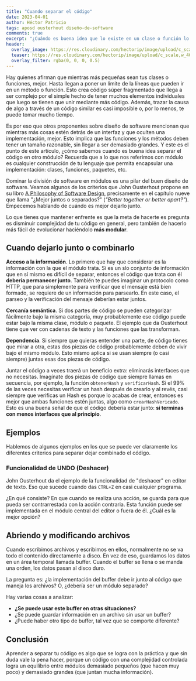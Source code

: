 ```yaml
---
title: "Cuando separar el código"
date: 2023-04-01
author: Héctor Patricio
tags: aposd ousterhout diseño-de-software
comments: true
excerpt: "¿Cuándo es buena idea que lo existe en un clase o función lo descompongas en varios elementos? En este artículo veremos algunos criterios para tomar esta decisión."
header:
  overlay_image: https://res.cloudinary.com/hectorip/image/upload/c_scale,w_1400/v1680411928/risto-kokkonen-HAIDBanzi8o-unsplash_okktgd.jpg
  teaser: https://res.cloudinary.com/hectorip/image/upload/c_scale,w_400/v1680411928/risto-kokkonen-HAIDBanzi8o-unsplash_okktgd.jpg
  overlay_filter: rgba(0, 0, 0, 0.5)
---
```


Hay quienes afirman que mientras más pequeñas sean tus clases o funciones, mejor. Hasta llegan a poner un límite de la líneas que pueden ir en un método o función. Esto crea código súper fragmentado que llega a ser complejo por el simple hecho de tener muchos elementos individuales que luego se tienen que unir mediante más código. Además, trazar la causa de algo a través de un código similar es casi imposible o, por lo menos, te puede tomar mucho tiempo.

Es por eso que otros proponentes sobre diseño de software mencionan que mientras más cosas estén detrás de un interfaz y que oculten una implementación, mejor. Esto implica que las funciones y los métodos deben tener un tamaño razonable, sin llegar a ser demasiado grandes. Y este es el punto de este artículo, ¿cómo sabemos cuando es buena idea separar el código en otro módulo? Recuerda que a lo que nos referimos con módulo es cualquier construcción de tu lenguaje que permita encapsular una implementación: clases, funciones, paquetes, etc.

Dominar la división de software en módulos es una pilar del buen diseño de software. Veamos algunos de los criterios que John Ousterhout propone en su libro [A Philosophy of Software Design](https://web.stanford.edu/~ouster/cgi-bin/book.php), precisamente en el capítulo nueve que llama "¿Mejor juntos o separados?" (_"Better together or better apart?"_). Empecemos hablando de cuándo es mejor dejarlo junto.

Lo que tienes que mantener enfrente es que la meta de hacerte es pregunta es disminuir complejidad de tu código en general, pero también de hacerlo más fácil de evolucionar haciéndolo **más modular**.

## Cuando dejarlo junto o combinarlo

**Acceso a la información**. Lo primero que hay que considerar es la información con la que el módulo trata. Si es un slo conjunto de información que en sí mismo es difícil de separar, entonces el código que trata con él **debería permanecer junto**. También te puedes imaginar un protocolo como HTTP, que para simplemente para verificar que el mensaje está bien formado, se requiere de un información para parsearlo. En este caso, el parseo y la verificación del mensaje deberían estar juntos.

**Cercanía semántica**. Si dos partes de código se pueden categorizar fácilmente bajo la misma categoría, muy probablemente ese código puede estar bajo la misma clase, módulo o paquete. El ejemplo que da Ousterhout tiene que ver con cadenas de texto y las funciones que las transforman.

**Dependencia**. Si siempre que quieras entender una parte, de código tienes que mirar a otra, estas dos piezas de código probablemente deben de vivir bajo el mismo módulo. Esto mismo aplica si se usan siempre (o casi siempre) juntas esas dos piezas de código.

Juntar el código a veces traerá un beneficio extra: eliminarás interfaces que no necesitas.
Imagínate dos piezas de código que siempre llamas en secuencia, por ejemplo, la función `obtenerHash` y `verificarHash`. Si el 99% de las veces necesitas verificar un hash después de crearlo y al revés, casi siempre que verificas un Hash es porque lo acabas de crear, entonces es mejor que ambas funciones estén juntas, algo como `crearHashVericado`. Esto es una buena señal de que el código debería estar junto: **si terminas con menos interfaces que al principio**.
## Ejemplos

Hablemos de algunos ejemplos en los que se puede ver claramente los diferentes criterios para separar dejar combinado el código.

### Funcionalidad de UNDO (Deshacer)

John Ousterhout da el ejemplo de la funcionalidad de "deshacer" en editor de texto. Eso que sucede cuando das `CTRL+Z` en casi cualquier programa.

¿En qué consiste? En que cuando se realiza una acción, se guarda para que pueda ser contrarrestada con la acción contraria. Esta función puede ser implementada en el módulo central del editor o fuera de él. ¿Cuál es la mejor opción?

## Abriendo y modificando archivos

Cuando escribimos archivos y escribimos en ellos, normalmente no se va todo el contenido directamente a disco. En vez de eso, guardamos los datos en un área temporal llamada buffer. Cuando el buffer se llena o se manda una orden, los datos pasan al disco duro.

La pregunta es: ¿la implementación del buffer debe ir junto al código que maneja los archivos? O, ¿debería ser un módulo separado?

Hay varias cosas a analizar:

- **¿Se puede usar este buffer en otras situaciones?**
- ¿Se puede guardar información en un archivo sin usar un buffer?
- ¿Puede haber otro tipo de buffer, tal vez que se comporte diferente?


## Conclusión

Aprender a separar tu código es algo que se logra con la práctica y que sin duda vale la pena hacer, porque un código con una complejidad controlada logra un equilibrio entre módulos demasiado pequeños (que hacen muy poco) y demasiado grandes (que juntan mucha información).


